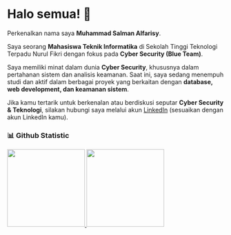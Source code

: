 # Halo semua! 👋  

Perkenalkan nama saya **Muhammad Salman Alfarisy**.  

Saya seorang **Mahasiswa Teknik Informatika** di Sekolah Tinggi Teknologi Terpadu Nurul Fikri dengan fokus pada **Cyber Security (Blue Team)**.  

Saya memiliki minat dalam dunia **Cyber Security**, khususnya dalam pertahanan sistem dan analisis keamanan. Saat ini, saya sedang menempuh studi dan aktif dalam berbagai proyek yang berkaitan dengan **database, web development, dan keamanan sistem**.  

Jika kamu tertarik untuk berkenalan atau berdiskusi seputar **Cyber Security & Teknologi**, silakan hubungi saya melalui akun [LinkedIn](https://www.linkedin.com/in/muhsalmanzz/) (sesuaikan dengan akun LinkedIn kamu).  

### 📊 Github Statistic
<p align="left">
<a href="https://github.com/MuhSalmanAlfarisy">
  <img height="180em" src="https://github-readme-stats-eight-theta.vercel.app/api?username=MuhSalmanAlfarisy&show_icons=true&theme=algolia&include_all_commits=true&count_private=true"/>
  <img height="180em" src="https://github-readme-stats-eight-theta.vercel.app/api/top-langs/?username=MuhSalmanAlfarisy&layout=compact&theme=algolia"/>
</a>
</p>
